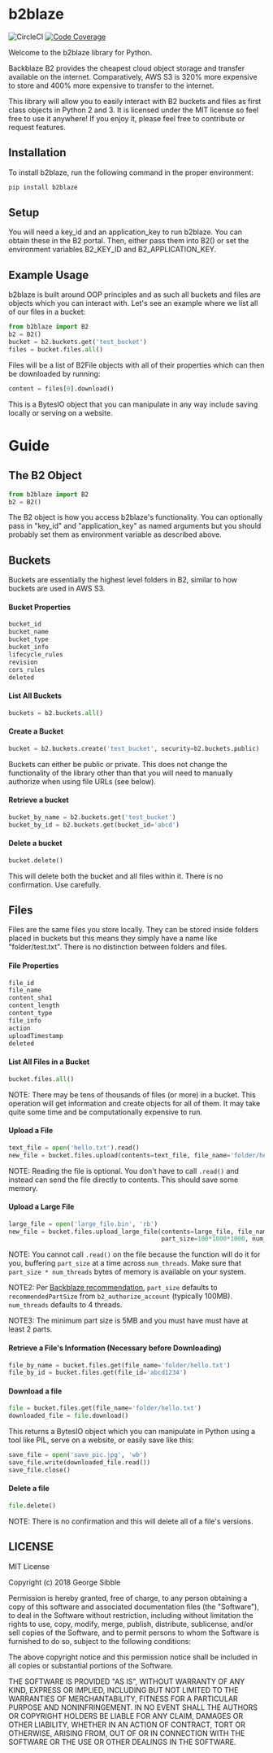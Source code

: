 # b2blaze 
![CircleCI](https://img.shields.io/circleci/project/github/sibblegp/b2blaze.svg)
[![Code Coverage](https://scrutinizer-ci.com/g/sibblegp/b2blaze/badges/coverage.png?b=master)](https://scrutinizer-ci.com/g/sibblegp/b2blaze/?branch=master)


Welcome to the b2blaze library for Python.

Backblaze B2 provides the cheapest cloud object storage and transfer available on the internet. Comparatively, AWS S3 is 320% more expensive to store and 400% more expensive to transfer to the internet.

This library will allow you to easily interact with B2 buckets and files as first class objects in Python 2 and 3. It is licensed under the MIT license so feel free to use it anywhere! If you enjoy it, please feel free to contribute or request features.

## Installation

To install b2blaze, run the following command in the proper environment:

```bash
pip install b2blaze
```

## Setup

You will need a key_id and an application_key to run b2blaze. You can obtain these in the B2 portal. Then, either pass them into B2() or set the environment variables B2_KEY_ID and B2_APPLICATION_KEY.

## Example Usage

b2blaze is built around OOP principles and as such all buckets and files are objects which you can interact with. Let's see an example where we list all of our files in a bucket:

```python
from b2blaze import B2
b2 = B2()
bucket = b2.buckets.get('test_bucket')
files = bucket.files.all()
```

Files will be a list of B2File objects with all of their properties which can then be downloaded by running:

```python
content = files[0].download()
```

This is a BytesIO object that you can manipulate in any way include saving locally or serving on a website.

# Guide

## The B2 Object

```python
from b2blaze import B2
b2 = B2()
```
The B2 object is how you access b2blaze's functionality. You can optionally pass in "key_id" and "application_key" as named arguments but you should probably set them as environment variable as described above.

## Buckets

Buckets are essentially the highest level folders in B2, similar to how buckets are used in AWS S3.

#### Bucket Properties

```python
bucket_id
bucket_name
bucket_type
bucket_info
lifecycle_rules
revision
cors_rules
deleted
```

#### List All Buckets

```python
buckets = b2.buckets.all()
```

#### Create a Bucket

```python
bucket = b2.buckets.create('test_bucket', security=b2.buckets.public)
```

Buckets can either be public or private. This does not change the functionality of the library other than that you will need to manually authorize when using file URLs (see below).

#### Retrieve a bucket

```python
bucket_by_name = b2.buckets.get('test_bucket')
bucket_by_id = b2.buckets.get(bucket_id='abcd')
```

#### Delete a bucket

```python
bucket.delete()
```

This will delete both the bucket and all files within it. There is no confirmation. Use carefully.

## Files

Files are the same files you store locally. They can be stored inside folders placed in buckets but this means they simply have a name like "folder/test.txt". There is no distinction between folders and files.

#### File Properties

```python
file_id
file_name
content_sha1
content_length
content_type
file_info
action
uploadTimestamp
deleted
```

#### List All Files in a Bucket

```python
bucket.files.all()
```

NOTE: There may be tens of thousands of files (or more) in a bucket. This operation will get information and create objects for all of them. It may take quite some time and be computationally expensive to run.

#### Upload a File

```python
text_file = open('hello.txt').read()
new_file = bucket.files.upload(contents=text_file, file_name='folder/hello.txt')
```

NOTE: Reading the file is optional. You don't have to call `.read()` and instead can send the file directly to contents. This should save some memory.

#### Upload a Large File

```python
large_file = open('large_file.bin', 'rb')
new_file = bucket.files.upload_large_file(contents=large_file, file_name='folder/large_file.bin',
                                          part_size=100*1000*1000, num_threads=4)
```

NOTE: You cannot call `.read()` on the file because the function will do it for you, buffering `part_size` at a time across `num_threads`. Make sure that `part_size * num_threads` bytes of memory is available on your system.

NOTE2: Per [Backblaze recommendation](https://www.backblaze.com/b2/docs/large_files.html), `part_size` defaults to `recommendedPartSize` from `b2_authorize_account` (typically 100MB). `num_threads` defaults to 4 threads.

NOTE3: The minimum part size is 5MB and you must have must have at least 2 parts.

#### Retrieve a File's Information (Necessary before Downloading)

```python
file_by_name = bucket.files.get(file_name='folder/hello.txt')
file_by_id = bucket.files.get(file_id='abcd1234')
```

#### Download a file

````python
file = bucket.files.get(file_name='folder/hello.txt')
downloaded_file = file.download()
````

This returns a BytesIO object which you can manipulate in Python using a tool like PIL, serve on a website, or easily save like this:

```python
save_file = open('save_pic.jpg', 'wb')
save_file.write(downloaded_file.read())
save_file.close()
```

#### Delete a file

```python
file.delete()
```

NOTE: There is no confirmation and this will delete all of a file's versions.

## LICENSE

MIT License

Copyright (c) 2018 George Sibble

Permission is hereby granted, free of charge, to any person obtaining a copy
of this software and associated documentation files (the "Software"), to deal
in the Software without restriction, including without limitation the rights
to use, copy, modify, merge, publish, distribute, sublicense, and/or sell
copies of the Software, and to permit persons to whom the Software is
furnished to do so, subject to the following conditions:

The above copyright notice and this permission notice shall be included in all
copies or substantial portions of the Software.

THE SOFTWARE IS PROVIDED "AS IS", WITHOUT WARRANTY OF ANY KIND, EXPRESS OR
IMPLIED, INCLUDING BUT NOT LIMITED TO THE WARRANTIES OF MERCHANTABILITY,
FITNESS FOR A PARTICULAR PURPOSE AND NONINFRINGEMENT. IN NO EVENT SHALL THE
AUTHORS OR COPYRIGHT HOLDERS BE LIABLE FOR ANY CLAIM, DAMAGES OR OTHER
LIABILITY, WHETHER IN AN ACTION OF CONTRACT, TORT OR OTHERWISE, ARISING FROM,
OUT OF OR IN CONNECTION WITH THE SOFTWARE OR THE USE OR OTHER DEALINGS IN THE
SOFTWARE.

